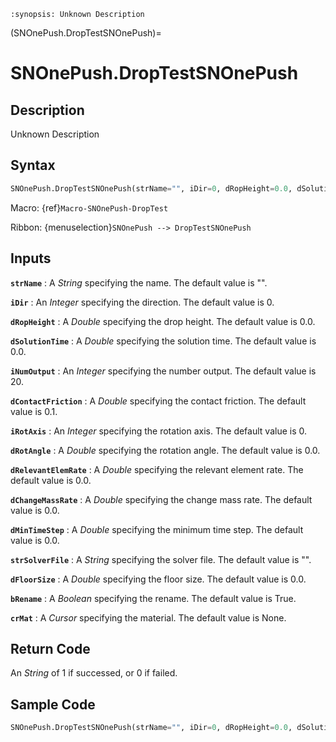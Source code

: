 ```{module} SNOnePush.DropTestSNOnePush()
:synopsis: Unknown Description
```

(SNOnePush.DropTestSNOnePush)=

# SNOnePush.DropTestSNOnePush

## Description

Unknown Description

## Syntax

```python
SNOnePush.DropTestSNOnePush(strName="", iDir=0, dRopHeight=0.0, dSolutionTime=0.0, iNumOutput=20, dContactFriction=0.1, iRotAxis=0, dRotAngle=0.0, dRelevantElemRate=0.0, dChangeMassRate=0.0, dMinTimeStep=0.0, strSolverFile="", dFloorSize=0.0, bRename=True, crMat=None)
```

Macro: {ref}`Macro-SNOnePush-DropTest`

Ribbon: {menuselection}`SNOnePush --> DropTestSNOnePush`

## Inputs

**`strName`**
: A _String_ specifying the name. The default value is "".

**`iDir`**
: An _Integer_ specifying the direction. The default value is 0.

**`dRopHeight`**
: A _Double_ specifying the drop height. The default value is 0.0.

**`dSolutionTime`**
: A _Double_ specifying the solution time. The default value is 0.0.

**`iNumOutput`**
: An _Integer_ specifying the number output. The default value is 20.

**`dContactFriction`**
: A _Double_ specifying the contact friction. The default value is 0.1.

**`iRotAxis`**
: An _Integer_ specifying the rotation axis. The default value is 0.

**`dRotAngle`**
: A _Double_ specifying the rotation angle. The default value is 0.0.

**`dRelevantElemRate`**
: A _Double_ specifying the relevant element rate. The default value is 0.0.

**`dChangeMassRate`**
: A _Double_ specifying the change mass rate. The default value is 0.0.

**`dMinTimeStep`**
: A _Double_ specifying the minimum time step. The default value is 0.0.

**`strSolverFile`**
: A _String_ specifying the solver file. The default value is "".

**`dFloorSize`**
: A _Double_ specifying the floor size. The default value is 0.0.

**`bRename`**
: A _Boolean_ specifying the rename. The default value is True.

**`crMat`**
: A _Cursor_ specifying the material. The default value is None.

## Return Code

An _String_ of 1 if successed, or 0 if failed.

## Sample Code

```python
SNOnePush.DropTestSNOnePush(strName="", iDir=0, dRopHeight=0.0, dSolutionTime=0.0, iNumOutput=20, dContactFriction=0.1, iRotAxis=0, dRotAngle=0.0, dRelevantElemRate=0.0, dChangeMassRate=0.0, dMinTimeStep=0.0, strSolverFile="", dFloorSize=0.0, bRename=True, crMat=None)
```
